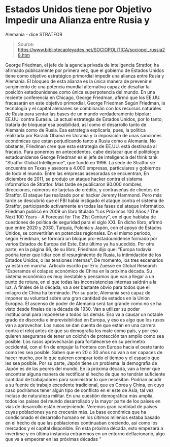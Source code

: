 # Estados Unidos tiene por Objetivo Impedir una Alianza entre Rusia y 
Alemania - dice STRATFOR

> Source: https://www.bibliotecapleyades.net/SOCIOPOLITICA/sociopol_russia28.htm

George Friedman, el jefe de
la
agencia privada de inteligencia Stratfor,
ha afirmado públicamente por primera vez, que el gobierno de
Estados Unidos tiene como objetivo estratégico primordial
impedir una alianza entre Rusia y Alemania.
El bloqueo de esta alianza es la única manera de prevenir el
surgimiento de una potencia mundial alternativa capaz de
desafiar la posición estadounidense como única superpotencia del
mundo.
En una reciente conferencia en Chicago, George Friedman, afirmó
que los EE.UU. fracasarán en este objetivo primordial.
George Friedman
Según Friedman, la tecnología y el capital alemanes se
combinarán con los recursos naturales de Rusia para sentar las
bases de un mundo verdaderamente bipolar: EE.UU. contra Eurasia.
La actual estrategia de Estados Unidos, por lo tanto, trataría
de bloquear esa posibilidad, así como el desarrollo tanto de
Alemania como de Rusia.
Esa estrategia explicaría, pues, la política realizada por
Barack Obama en Ucrania y
la imposición de unas sanciones económicas que están
perjudicando tanto a Rusia como a Alemania.
No obstante, Friedman cree que esta estrategia de EE.UU. está
destinada al fracaso.
Para ponernos en antecedentes, cabe
destacar que el politólogo estadounidense George Friedman es el
jefe de inteligencia del think tank "Stratfor
Global Intelligence", que fundó en 1996.
La sede de Stratfor se encuentra en Texas y asesora a 4.000
empresas, particulares y gobiernos de todo el mundo.
Entre las empresas asesoradas se encuentran,
En diciembre de 2011, se produjo un
ataque hacker contra el sistema informático de Stratfor.
Más tarde se publicaron 90.000 nombres, direcciones, números de
tarjetas de crédito, y contraseñas de clientes de Stratfor.
El ataque fue realizado por el hacker Jeremy Hammond.
Pero más tarde se descubrió que el FBI había instigado el ataque
contra el sistema de Stratfor, participando activamente en todas
las fases del ataque informático.
Friedman publicó en 2009 un libro titulado "Los Próximos 100
Años /
The Next 100 Years - A Forecast for The
21st Century", en el que hablaba de cuestiones de
política de seguridad para el siglo XXI.
En dicho libro, afirmó que entre 2020 y 2030, Turquía, Polonia y
Japón, con el apoyo de Estados Unidos, se convertirían en
potencias regionales. En el mismo período, según Friedman, se
formará un bloque pro-estadounidense formado por varios Estados
de Europa del Este.
Este último ya ha sucedido.
Por otra parte, en la página 66, de
su libro, Friedman dijo que:
"Europa todavía podría tener que
lidiar con el resurgimiento de Rusia, la intimidación de los
Estados Unidos, o las tensiones internas".
De momento, los tres escenarios ya
están en marcha.
Artículo escrito por Eric Zuesse en Global
Research
"Esperamos el colapso económico de
China en la próxima década.
Su sistema económico es muy
inestable y pensamos que van a llegar a un punto de rotura, en
el que todas las inconsistencias internas saldrán a la luz. A
finales de la década, va a ser bastante obvio para todos que el
milagro de China ha terminado.
Por su parte, Alemania será capaz de imponer su voluntad sobre
una gran cantidad de estados en la Unión Europea. El ascenso de
poder de Alemania será tan grande como no se ha visto desde
finales de la década de 1930. Van a utilizar su poder
institucional para imponerse a todos los demás.
Eso va a causar un notable grado de discordia e imprevisibilidad
en Europa, y eso es algo que los rusos van a aprovechar.
Los rusos se dan cuenta de que están
en una carrera contra el reloj antes de que su demografía los
mate como país, y por eso quieren asegurarse de tener un colchón
de protección tan amplio como sea posible.
Los rusos aprovecharán para
fortalecerse en su perímetro occidental, con el fin de empujar
la frontera con Europa hacia el oeste tanto como les sea
posible.
Saben que en 20 o 30 años no van a ser capaces de hacer mucho,
por lo que quieren comprar todo el tiempo y el espacio que les
sea posible.
Por su parte, Japón tiene un problema: la demografía de Japón es
de las peores del mundo.
En la próxima década, van a tener
que encontrar alguna manera de rectificar el hecho de que no
tendrán suficiente cantidad de trabajadores para suministrar lo
que necesitan.
Podrían acudir a su fuente de trabajo excedente tradicional, que
es Corea y China, en cuyo caso podríamos tener algún tipo de
conflicto en el este de Asia, tal vez incluso de naturaleza
militar.
En una cuestión demográfica más amplia, todos los países del
mundo desarrollado y la mayor parte de los países en vías de
desarrollo están envejeciendo.
Veremos gran cantidad de países cuyas poblaciones ya no crecerán
más.
La base económica que ha condicionado el desarrollo humano en
los últimos milenios estaba basado en el hecho de que las
poblaciones continuaban creciendo, así como los mercados y el
capital disponible.
En esta próxima década, esto empezará a invertirse y en última
instancia entraremos en un entorno deflacionario, algo que va a
empeorar en las próximas décadas
"
